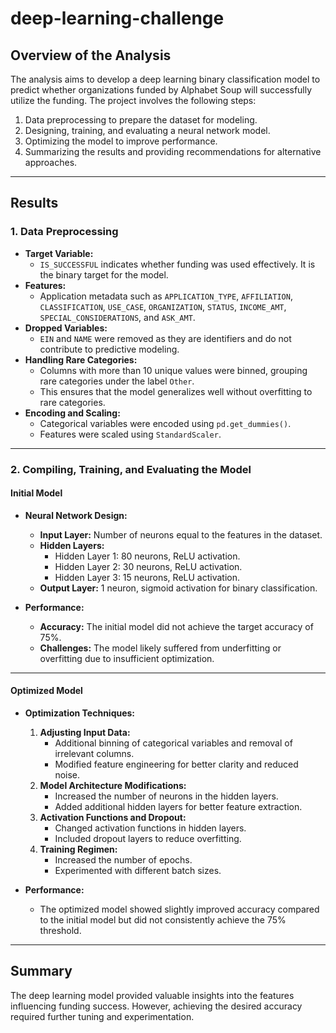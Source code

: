 
# deep-learning-challenge

## Overview of the Analysis
The analysis aims to develop a deep learning binary classification model to predict whether organizations funded by Alphabet Soup will successfully utilize the funding. The project involves the following steps:

1. Data preprocessing to prepare the dataset for modeling.
2. Designing, training, and evaluating a neural network model.
3. Optimizing the model to improve performance.
4. Summarizing the results and providing recommendations for alternative approaches.

---

## Results

### **1. Data Preprocessing**
- **Target Variable:**  
  - `IS_SUCCESSFUL` indicates whether funding was used effectively. It is the binary target for the model.
- **Features:**  
  - Application metadata such as `APPLICATION_TYPE`, `AFFILIATION`, `CLASSIFICATION`, `USE_CASE`, `ORGANIZATION`, `STATUS`, `INCOME_AMT`, `SPECIAL_CONSIDERATIONS`, and `ASK_AMT`.
- **Dropped Variables:**  
  - `EIN` and `NAME` were removed as they are identifiers and do not contribute to predictive modeling.
- **Handling Rare Categories:**  
  - Columns with more than 10 unique values were binned, grouping rare categories under the label `Other`.  
  - This ensures that the model generalizes well without overfitting to rare categories.
- **Encoding and Scaling:**  
  - Categorical variables were encoded using `pd.get_dummies()`.
  - Features were scaled using `StandardScaler`.

---

### **2. Compiling, Training, and Evaluating the Model**

#### **Initial Model**
- **Neural Network Design:**
  - **Input Layer:** Number of neurons equal to the features in the dataset.
  - **Hidden Layers:**
    - Hidden Layer 1: 80 neurons, ReLU activation.
    - Hidden Layer 2: 30 neurons, ReLU activation.
    - Hidden Layer 3: 15 neurons, ReLU activation.
  - **Output Layer:** 1 neuron, sigmoid activation for binary classification.
  
- **Performance:**
  - **Accuracy:** The initial model did not achieve the target accuracy of 75%.  
  - **Challenges:** The model likely suffered from underfitting or overfitting due to insufficient optimization.

---

#### **Optimized Model**
- **Optimization Techniques:**
  1. **Adjusting Input Data:**
     - Additional binning of categorical variables and removal of irrelevant columns.
     - Modified feature engineering for better clarity and reduced noise.
  2. **Model Architecture Modifications:**
     - Increased the number of neurons in the hidden layers.
     - Added additional hidden layers for better feature extraction.
  3. **Activation Functions and Dropout:**
     - Changed activation functions in hidden layers.
     - Included dropout layers to reduce overfitting.
  4. **Training Regimen:**
     - Increased the number of epochs.
     - Experimented with different batch sizes.

- **Performance:**
  - The optimized model showed slightly improved accuracy compared to the initial model but did not consistently achieve the 75% threshold.

---

## Summary
The deep learning model provided valuable insights into the features influencing funding success. However, achieving the desired accuracy required further tuning and experimentation.

